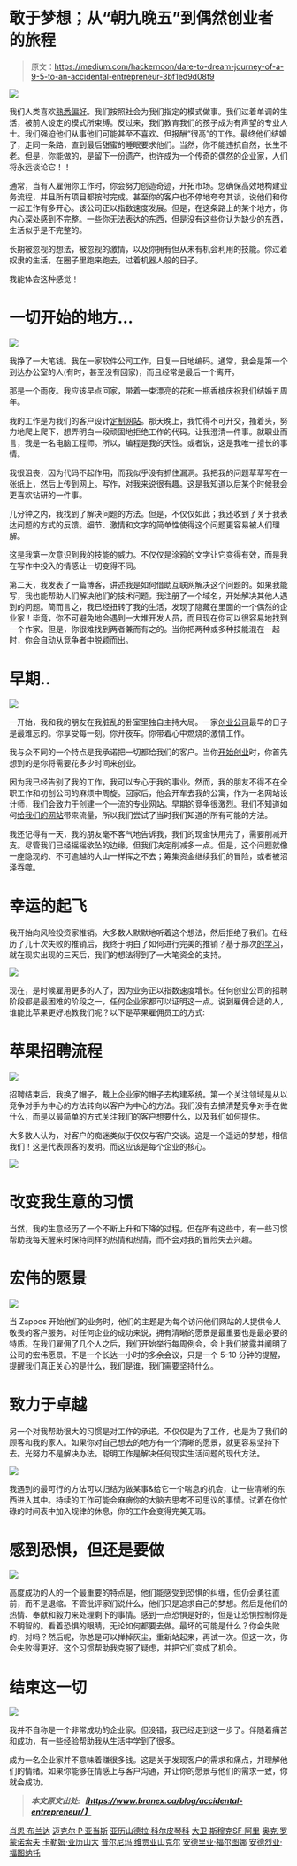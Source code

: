 # 敢于梦想；从“朝九晚五”到偶然创业者的旅程

> 原文：<https://medium.com/hackernoon/dare-to-dream-journey-of-a-9-5-to-an-accidental-entrepreneur-3bf1ed9d08f9>

![](img/ffd7005edb28fbb3e206993248a6b80d.png)

我们人类喜欢[熟悉偏好](https://www.igi-global.com/dictionary/familiarity-bias/47387)。我们按照社会为我们指定的模式做事。我们过着单调的生活，被前人设定的模式所束缚。反过来，我们教育我们的孩子成为有声望的专业人士。我们强迫他们从事他们可能甚至不喜欢、但报酬“很高”的工作。最终他们结婚了，走同一条路，直到最后甜蜜的睡眠要求他们。当然，你不能违抗自然，长生不老。但是，你能做的，是留下一份遗产，也许成为一个传奇的偶然的企业家，人们将永远谈论它！！

通常，当有人雇佣你工作时，你会努力创造奇迹，开拓市场。您确保高效地构建业务流程，并且所有项目都按时完成。甚至你的客户也不停地夸夸其谈，说他们和你一起工作有多开心。该公司正以指数速度发展。但是，在这条路上的某个地方，你内心深处感到不完整。一些你无法表达的东西，但是没有这些你认为缺少的东西，生活似乎是不完整的。

长期被忽视的想法，被忽视的激情，以及你拥有但从未有机会利用的技能。你过着奴隶的生活，在圈子里跑来跑去，过着机器人般的日子。

我能体会这种感觉！

# 一切开始的地方…

![](img/1a5c3c1fc14f4d4fa3a687237e1fc44b.png)

我挣了一大笔钱。我在一家软件公司工作，日复一日地编码。通常，我会是第一个到达办公室的人(有时，甚至没有回家)，而且经常是最后一个离开。

那是一个雨夜。我应该早点回家，带着一束漂亮的花和一瓶香槟庆祝我们结婚五周年。

我的工作是为我们的客户设计[定制网站](https://www.branex.ca/)。那天晚上，我忙得不可开交，搔着头，努力地爬上爬下，想弄明白一段顽固地拒绝工作的代码。让我澄清一件事。就职业而言，我是一名电脑工程师。所以，编程是我的天性。或者说，这是我唯一擅长的事情。

我很沮丧，因为代码不起作用，而我似乎没有抓住漏洞。我把我的问题草草写在一张纸上，然后上传到网上。写作，对我来说很有趣。这是我知道以后某个时候我会更喜欢钻研的一件事。

几分钟之内，我找到了解决问题的方法。但是，不仅仅如此；我还收到了关于我表达问题的方式的反馈。细节、激情和文字的简单性使得这个问题更容易被人们理解。

这是我第一次意识到我的技能的威力。不仅仅是涂鸦的文字让它变得有效，而是我在写作中投入的情感让一切变得不同。

第二天，我发表了一篇博客，讲述我是如何借助互联网解决这个问题的。如果我能写，我也能帮助人们解决他们的技术问题。我注册了一个域名，开始解决其他人遇到的问题。简而言之，我已经扭转了我的生活，发现了隐藏在里面的一个偶然的企业家！毕竟，你不可避免地会遇到一大堆开发人员，而且现在你可以很容易地找到一个作家。但是，你很难找到两者兼而有之的。当你把两种或多种技能混在一起时，你会自动从竞争者中脱颖而出。

# 早期..

![](img/5de3db957b8bce884699dd77fe88598b.png)

一开始，我和我的朋友在我脏乱的卧室里独自主持大局。一家[创业公司](https://hackernoon.com/tagged/startup)最早的日子是最难忘的。你享受每一刻。你开夜车。你带着心中燃烧的激情工作。

我与众不同的一个特点是我承诺把一切都给我们的客户。当你[开始创业](https://www.branex.ca/blog/tag/how-to-start-a-business/)时，你首先想到的是你将需要花多少时间来创业。

因为我已经告别了我的工作，我可以专心于我的事业。然而，我的朋友不得不在全职工作和初创公司的麻烦中周旋。回家后，他会开车去我的公寓，作为一名网站设计师，我们会致力于创建一个一流的专业网站。早期的竞争很激烈。我们不知道如何[给我们的网站](https://www.branex.ca/blog/drive-targeted-traffic-on-your-website/)带来流量，所以我们尝试了当时我们知道的所有可能的方法。

我还记得有一天，我的朋友毫不客气地告诉我，我们的现金快用完了，需要削减开支。尽管我们已经摇摇欲坠的边缘，但我们决定削减多一点。但是，这个问题就像一座隐现的、不可逾越的大山一样挥之不去；筹集资金继续我们的冒险，或者被沼泽吞噬。

# 幸运的起飞

我开始向风险投资家推销。大多数人默默地听着这个想法，然后拒绝了我们。在经历了几十次失败的推销后，我终于明白了如何进行完美的推销？基于那次[的学习](https://hackernoon.com/tagged/learning)，就在现实出现的三天后，我们的想法得到了一大笔资金的支持。

![](img/13a0f988e731f80f68aaed678599507f.png)

现在，是时候雇用更多的人了，因为业务正以指数速度增长。任何创业公司的招聘阶段都是最困难的阶段之一，任何企业家都可以证明这一点。说到雇佣合适的人，谁能比苹果更好地教我们呢？以下是苹果雇佣员工的方式:

# 苹果招聘流程

![](img/2c075b19ec5f064c5c9e79615afa4df9.png)

招聘结束后，我换了帽子，戴上企业家的帽子去构建系统。第一个关注领域是从以竞争对手为中心的方法转向以客户为中心的方法。我们没有去搞清楚竞争对手在做什么，而是以最简单的方式关注我们的客户想要什么，以及我们如何提供。

大多数人认为，对客户的痴迷类似于仅仅与客户交谈。这是一个遥远的梦想，相信我们！这是代表顾客的发明。而这应该是每个企业的核心。

![](img/5bbdceb8a116de9a6d213758c18c7906.png)

# 改变我生意的习惯

当然，我的生意经历了一个不断上升和下降的过程。但在所有这些中，有一些习惯帮助我每天醒来时保持同样的热情和热情，而不会对我的冒险失去兴趣。

# 宏伟的愿景

![](img/a64723ba1d35b41a1174211c48bee03e.png)

当 Zappos 开始他们的业务时，他们的主题是为每个访问他们网站的人提供令人敬畏的客户服务。对任何企业的成功来说，拥有清晰的愿景是最重要也是最必要的特质。在我们雇佣了几个人之后，我们开始举行每周例会，会上我们披露并阐明了公司的宏伟愿景。不是一个长达一小时的多余会议，只是一个 5-10 分钟的提醒，提醒我们真正关心的是什么，我们是谁，我们需要坚持什么。

# 致力于卓越

另一个对我帮助很大的习惯是对工作的承诺。不仅仅是为了工作，也是为了我们的顾客和我的家人。如果你对自己想去的地方有一个清晰的愿景，就更容易坚持下去。光努力不是解决办法。聪明工作是解决任何现实生活问题的现代方法。

![](img/774b3e850817f0ec8f7fc330362a9b17.png)

我遇到的最可行的方法可以归结为做某事&给它一个喘息的机会，让一些清晰的东西进入其中。持续的工作可能会麻痹你的大脑去思考不可思议的事情。试着在你忙碌的时间表中加入规律的休息，你的工作会变得完美无瑕。

# 感到恐惧，但还是要做

![](img/bda226458ce2ba604372ebf09a22a5c9.png)

高度成功的人的一个最重要的特点是，他们能感受到恐惧的纠缠，但仍会勇往直前，而不是退缩。不管批评家们说什么，他们只是追求自己的梦想。然后是他们的热情、奉献和毅力来处理剩下的事情。感到一点恐惧是好的，但是让恐惧控制你是不明智的。看着恐惧的眼睛，无论如何都要去做。最坏的可能是什么？你会失败的，对吗？然后呢，你总是可以掸掉灰尘，重新站起来，再试一次。但这一次，你会失败得更好。这个习惯帮助我克服了疑虑，并把它们变成了机会。

# 结束这一切

![](img/c051eb2f40049b0c0f6a378f0a3a0d64.png)

我并不自称是一个非常成功的企业家。但没错，我已经走到这一步了。伴随着痛苦和成功，有一些经验帮助我从生活中学到了很多。

成为一名企业家并不意味着赚很多钱。这是关于发现客户的需求和痛点，并理解他们的情绪。如果你能够在情感上与客户沟通，并让你的愿景与他们的需求一致，你就会成功。

> ***本文原文出处:【https://www.branex.ca/blog/accidental-entrepreneur/】***

[肖恩·布兰达](https://medium.com/u/f3b6a43c2c41?source=post_page-----3bf1ed9d08f9--------------------------------) [迈克尔·P·亚当斯](https://medium.com/u/15b52e02dc46?source=post_page-----3bf1ed9d08f9--------------------------------) [亚历山德拉·科尔皮琴科](https://medium.com/u/21d6eeaf3f78?source=post_page-----3bf1ed9d08f9--------------------------------) [大卫·斯穆克](https://medium.com/u/7f91547ce9c9?source=post_page-----3bf1ed9d08f9--------------------------------)[SF·阿里](https://medium.com/u/a93b63b73c8f?source=post_page-----3bf1ed9d08f9--------------------------------) [奥克·罗蒙诺索夫](https://medium.com/u/aa5774824a10?source=post_page-----3bf1ed9d08f9--------------------------------) [卡勒姆·亚历山大](https://medium.com/u/d5b37a5072f3?source=post_page-----3bf1ed9d08f9--------------------------------) [普尔尼玛·维贾亚山克尔](https://medium.com/u/ebd37a9be319?source=post_page-----3bf1ed9d08f9--------------------------------) [安德里亚·福尔图娜](https://medium.com/u/f1b266a7b356?source=post_page-----3bf1ed9d08f9--------------------------------) [安德烈亚·福图纳托](https://medium.com/u/2ceef76eb104?source=post_page-----3bf1ed9d08f9--------------------------------)